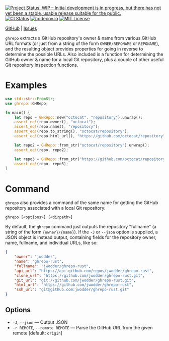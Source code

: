 [![Project Status: WIP – Initial development is in progress, but there has not yet been a stable, usable release suitable for the public.](https://www.repostatus.org/badges/latest/wip.svg)](https://www.repostatus.org/#wip)
[![CI Status](https://github.com/jwodder/ghrepo-rust/actions/workflows/test.yml/badge.svg)](https://github.com/jwodder/ghrepo-rust/actions/workflows/test.yml)
[![codecov.io](https://codecov.io/gh/jwodder/ghrepo-rust/branch/master/graph/badge.svg)](https://codecov.io/gh/jwodder/ghrepo-rust)
[![MIT License](https://img.shields.io/github/license/jwodder/ghrepo.svg)](https://opensource.org/licenses/MIT)

[GitHub](https://github.com/jwodder/ghrepo-rust) <!-- | [crates.io](https://crates.io/crates/ghrepo) --> <!-- | [Documentation](docs.rs/ghrepo) --> | [Issues](https://github.com/jwodder/ghrepo-rust/issues) <!-- | [Changelog](https://github.com/jwodder/ghrepo-rust/blob/master/CHANGELOG.md) -->

`ghrepo` extracts a GitHub repository's owner & name from various GitHub URL
formats (or just from a string of the form `OWNER/REPONAME` or `REPONAME`), and
the resulting object provides properties for going in reverse to determine the
possible URLs.  Also included is a function for determining the GitHub owner &
name for a local Git repository, plus a couple of other useful Git repository
inspection functions.

Examples
========

```rust
use std::str::FromStr;
use ghrepo::GHRepo;

fn main() {
    let repo = GHRepo::new("octocat", "repository").unwrap();
    assert_eq!(repo.owner(), "octocat");
    assert_eq!(repo.name(), "repository");
    assert_eq!(repo.to_string(), "octocat/repository");
    assert_eq!(repo.html_url(), "https://github.com/octocat/repository");

    let repo2 = GHRepo::from_str("octocat/repository").unwrap();
    assert_eq!(repo, repo2);

    let repo3 = GHRepo::from_str("https://github.com/octocat/repository").unwrap();
    assert_eq!(repo, repo3);
}
```

Command
=======

`ghrepo` also provides a command of the same name for getting the GitHub
repository associated with a local Git repository:

```text
ghrepo [<options>] [<dirpath>]
```

By default, the `ghrepo` command just outputs the repository "fullname" (a
string of the form `{owner}/{name}`).  If the `-J` or `--json` option is
supplied, a JSON object is instead output, containing fields for the repository
owner, name, fullname, and individual URLs, like so:

```json
{
    "owner": "jwodder",
    "name": "ghrepo-rust",
    "fullname": "jwodder/ghrepo-rust",
    "api_url": "https://api.github.com/repos/jwodder/ghrepo-rust",
    "clone_url": "https://github.com/jwodder/ghrepo-rust.git",
    "git_url": "git://github.com/jwodder/ghrepo-rust.git",
    "html_url": "https://github.com/jwodder/ghrepo-rust",
    "ssh_url": "git@github.com:jwodder/ghrepo-rust.git"
}
```

Options
-------

- `-J`, `--json` — Output JSON
- `-r REMOTE`, `--remote REMOTE` — Parse the GitHub URL from the given remote
  [default: `origin`]
